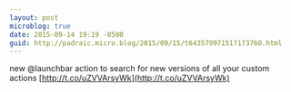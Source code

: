 ```yaml
---
layout: post
microblog: true
date: 2015-09-14 19:19 -0500
guid: http://padraic.micro.blog/2015/09/15/t643579971517173760.html
---
```

new @launchbar action to search for new versions of all your custom actions [http://t.co/uZVVArsyWk](http://t.co/uZVVArsyWk)
